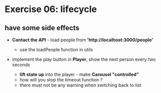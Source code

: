 # Exercise 06: lifecycle

## have some side effects

- **Contact the API** - load people from **'http://localhost:3000/people'**

  - use the loadPeople function in utils

- implement the play button in **Player**, show the next person every two seconds
  - **lift state up** into the player - make **Carousel "controlled"**
  - how will you stop the timeout function ?
  - there must not be any warning when switching back to list
